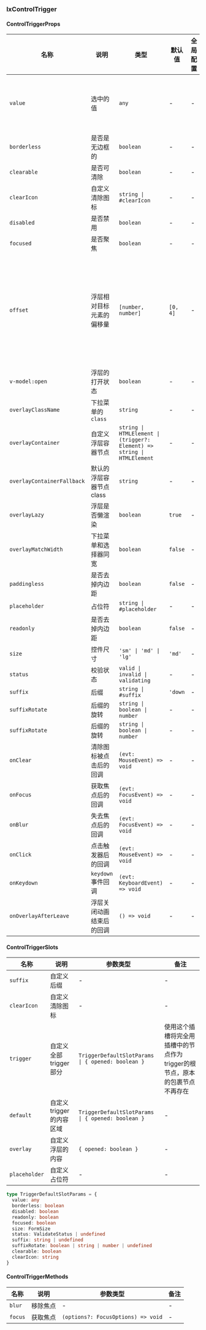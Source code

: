 ### IxControlTrigger

#### ControlTriggerProps

| 名称 | 说明 | 类型  | 默认值 | 全局配置 | 备注 |
| --- | --- | --- | --- | --- | --- |
| `value` | 选中的值 | `any` | - | - | 主要用于无障碍的值添加 |
| `borderless` | 是否是无边框的 | `boolean` | - | - | - |
| `clearable` | 是否可清除 | `boolean` | - | - | - |
| `clearIcon` | 自定义清除图标 | `string \| #clearIcon` | - | - | - |
| `disabled` | 是否禁用 | `boolean` | - | - | - |
| `focused` | 是否聚焦 | `boolean` | - | - | - |
| `offset` | 浮层相对目标元素的偏移量 | `[number, number]` | `[0, 4]` | - | 第一个元素是水平偏移量，第二个元素是垂直偏移量 |
| `v-model:open` | 浮层的打开状态 | `boolean` | - | - | - |
| `overlayClassName` | 下拉菜单的 `class`  | `string` | - | - | - |
| `overlayContainer` | 自定义浮层容器节点  | `string \| HTMLElement \| (trigger?: Element) => string \| HTMLElement` | - | - | - |
| `overlayContainerFallback` | 默认的浮层容器节点class | `string` | - | - | - |
| `overlayLazy` | 浮层是否懒渲染 | `boolean` | `true` | - | - |
| `overlayMatchWidth` | 下拉菜单和选择器同宽  | `boolean` | `false` | - | - |
| `paddingless` | 是否去掉内边距 | `boolean` | `false` | - | - |
| `placeholder` | 占位符 | `string \| #placeholder` | - | - | - |
| `readonly` | 是否去掉内边距 | `boolean` | `false` | - | - |
| `size` | 控件尺寸 | `'sm' \| 'md' \| 'lg'` | `'md'` | - | - |
| `status` | 校验状态 | `valid \| invalid \| validating` | - | - | - |
| `suffix` | 后缀 | `string \| #suffix` | `'down` | - | - |
| `suffixRotate` | 后缀的旋转 | `string \| boolean \| number` | - | - | - |
| `suffixRotate` | 后缀的旋转 | `string \| boolean \| number` | - | - | - |
| `onClear` | 清除图标被点击后的回调 | `(evt: MouseEvent) => void` | - | - | - |
| `onFocus` | 获取焦点后的回调 | `(evt: FocusEvent) => void` | - | - | - |
| `onBlur` | 失去焦点后的回调 | `(evt: FocusEvent) => void` | - | - | - |
| `onClick` | 点击触发器后的回调 | `(evt: MouseEvent) => void` | - | - |
| `onKeydown` | `keydown` 事件回调 | `(evt: KeyboardEvent) => void` | - | - | - |
| `onOverlayAfterLeave` | 浮层关闭动画结束后的回调 | `() => void` | - | - | - |

#### ControlTriggerSlots

| 名称 | 说明 | 参数类型 | 备注 |
| --- | --- | --- | --- |
| `suffix` | 自定义后缀 | - | - |
| `clearIcon` | 自定义清除图标 | - | - |
| `trigger` | 自定义全部trigger部分 | `TriggerDefaultSlotParams \| { opened: boolean }` | 使用这个插槽将完全用插槽中的节点作为trigger的根节点，原本的包裹节点不再存在 |
| `default` | 自定义trigger的内容区域 | `TriggerDefaultSlotParams \| { opened: boolean }` | - |
| `overlay` | 自定义浮层的内容 | `{ opened: boolean }` | - |
| `placeholder` | 自定义占位符 | - | - |

```ts
type TriggerDefaultSlotParams = {
  value: any
  borderless: boolean
  disabled: boolean
  readonly: boolean
  focused: boolean
  size: FormSize
  status: ValidateStatus | undefined
  suffix: string | undefined
  suffixRotate: boolean | string | number | undefined
  clearable: boolean
  clearIcon: string
}
```

#### ControlTriggerMethods

| 名称 | 说明 | 参数类型 | 备注 |
| --- | --- | --- | --- |
| `blur` | 移除焦点 | - | - |
| `focus` | 获取焦点 | `(options?: FocusOptions) => void` | - |
